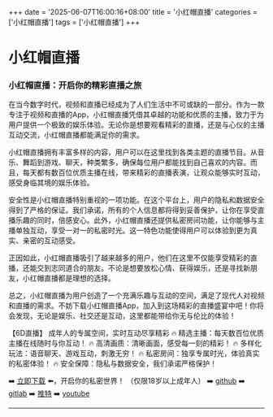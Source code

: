 +++
date = '2025-06-07T16:00:16+08:00'
title = '小红帽直播'
categories = ['小红帽直播']
tags = ['小红帽直播']
+++

# 小红帽直播

### 小红帽直播：开启你的精彩直播之旅

在当今数字时代，视频和直播已经成为了人们生活中不可或缺的一部分。作为一款专注于视频和直播的App，小红帽直播凭借其卓越的功能和优质的主播，致力于为用户提供一个极致的娱乐体验。无论你是想要观看精彩的直播，还是与心仪的主播互动交流，小红帽直播都能满足你的需求。

小红帽直播拥有丰富多样的内容，用户可以在这里找到各类主题的直播节目。从音乐、舞蹈到游戏、聊天，种类繁多，确保每位用户都能找到自己喜欢的内容。而且，每天都有数百位优质主播在线，带来精彩的直播表演，让观众能够实时互动，感受身临其境的娱乐体验。

安全性是小红帽直播特别重视的一项功能。在这个平台上，用户的隐私和数据安全得到了严格的保证。我们承诺，所有的个人信息都将得到妥善保护，让你在享受直播乐趣的同时，倍感安心。此外，小红帽直播还提供私密房间功能，让你能够与主播单独互动，享受一对一的私密时光。这一特色功能使得用户可以体验到更为真实、亲密的互动感受。

正因如此，小红帽直播吸引了越来越多的用户，他们在这里不仅能享受精彩的直播，还能交到志同道合的朋友。不论是想要放松心情、获得娱乐，还是寻找新朋友，小红帽直播都是理想的选择。

总之，小红帽直播为用户创造了一个充满乐趣与互动的空间，满足了现代人对视频和直播的需求。不妨下载小红帽直播App，加入到这场精彩的直播盛宴中吧！你将会发现，无论是娱乐、社交还是互动，这里都能带给你无与伦比的体验！

【6D直播】
成年人的专属空间，实时互动尽享精彩
🔥 精选主播：每天数百位优质主播在线随时与你互动！
🔥 高清画质：清晰画面，感受每一刻的精彩！
🔥 多样化玩法：语音聊天、游戏互动，刺激无穷！
🔥 私密房间：独享专属时光，体验真实的私密体验！
🔥 安全保障：隐私与数据安全，我们承诺严格保护！

➡️ [立即下载](https://down123.s3.ap-east-1.amazonaws.com/down/down.html?channelCode=blog) ⬅️，开启你的私密世界！
（仅限18岁以上成年人）
➡️ [github](https://aldult-live.github.io/)
➡️ [gitlab](https://seo-09598d.gitlab.io/)
➡️ [推特](https://x.com/wegame33)
➡️ [youtube](https://www.youtube.com/@6Dlive)

---
